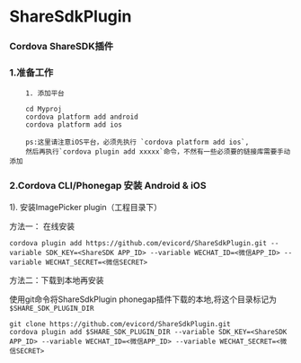 # ShareSdkPlugin
### Cordova ShareSDK插件

### 1.准备工作
		1. 添加平台

		cd Myproj 
		cordova platform add android  
		cordova platform add ios

		ps:这里请注意iOS平台，必须先执行 `cordova platform add ios`,
		然后再执行`cordova plugin add xxxxx`命令，不然有一些必须要的链接库需要手动添加
		
### 2.Cordova CLI/Phonegap 安装 Android & iOS

1).  安装ImagePicker plugin（工程目录下）

方法一： 在线安装

	cordova plugin add https://github.com/evicord/ShareSdkPlugin.git --variable SDK_KEY=<ShareSDK APP_ID> --variable WECHAT_ID=<微信APP_ID> --variable WECHAT_SECRET=<微信SECRET>

方法二：下载到本地再安装

使用git命令将ShareSdkPlugin phonegap插件下载的本地,将这个目录标记为`$SHARE_SDK_PLUGIN_DIR`


    git clone https://github.com/evicord/ShareSdkPlugin.git
    cordova plugin add $SHARE_SDK_PLUGIN_DIR --variable SDK_KEY=<ShareSDK APP_ID> --variable WECHAT_ID=<微信APP_ID> --variable WECHAT_SECRET=<微信SECRET>